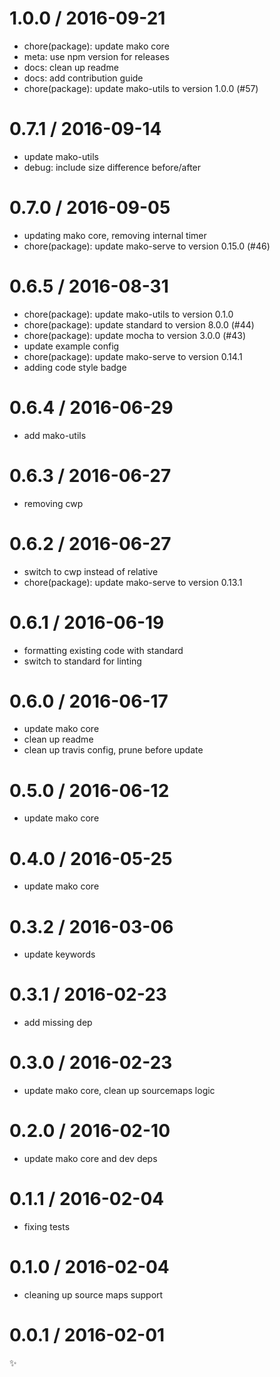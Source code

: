 
1.0.0 / 2016-09-21
==================

  * chore(package): update mako core
  * meta: use npm version for releases
  * docs: clean up readme
  * docs: add contribution guide
  * chore(package): update mako-utils to version 1.0.0 (#57)

0.7.1 / 2016-09-14
==================

  * update mako-utils
  * debug: include size difference before/after

0.7.0 / 2016-09-05
==================

  * updating mako core, removing internal timer
  * chore(package): update mako-serve to version 0.15.0 (#46)

0.6.5 / 2016-08-31
==================

  * chore(package): update mako-utils to version 0.1.0
  * chore(package): update standard to version 8.0.0 (#44)
  * chore(package): update mocha to version 3.0.0 (#43)
  * update example config
  * chore(package): update mako-serve to version 0.14.1
  * adding code style badge

0.6.4 / 2016-06-29
==================

  * add mako-utils

0.6.3 / 2016-06-27
==================

  * removing cwp

0.6.2 / 2016-06-27
==================

  * switch to cwp instead of relative
  * chore(package): update mako-serve to version 0.13.1

0.6.1 / 2016-06-19
==================

  * formatting existing code with standard
  * switch to standard for linting

0.6.0 / 2016-06-17
==================

  * update mako core
  * clean up readme
  * clean up travis config, prune before update

0.5.0 / 2016-06-12
==================

  * update mako core

0.4.0 / 2016-05-25
==================

  * update mako core

0.3.2 / 2016-03-06
==================

  * update keywords

0.3.1 / 2016-02-23
==================

  * add missing dep

0.3.0 / 2016-02-23
==================

  * update mako core, clean up sourcemaps logic

0.2.0 / 2016-02-10
==================

  * update mako core and dev deps

0.1.1 / 2016-02-04
==================

  * fixing tests

0.1.0 / 2016-02-04
==================

  * cleaning up source maps support

0.0.1 / 2016-02-01
==================

:sparkles:
